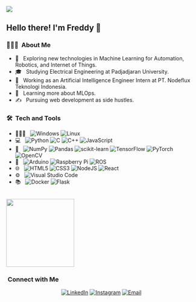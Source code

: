 <img src=https://c.tenor.com/aRGcKj2V2eUAAAAd/obi-wan-star-wars.gif ></img>

<h2> Hello there! I'm Freddy 👋</h2>

<h3> 👨🏻‍💻 &nbsp;About Me </h3>

- 🤔 &nbsp; Exploring new technologies in Machine Learning for Automation, Robotics, and Internet of Things.
- 🎓 &nbsp; Studying Electrical Engineering at Padjadjaran University.
- 💼 &nbsp; Working as an Artificial Intelligence Engineer Intern at PT. Nodeflux Teknologi Indonesia.
- 🌱 &nbsp; Learning more about MLOps.
- ✍️ &nbsp; Pursuing web development as side hustles.

<h3> 🛠 &nbsp;Tech and Tools</h3>

- 🧑🏽‍💻 &nbsp;
  ![Windows](https://img.shields.io/badge/Windows-0078D6?style=for-the-badge&logo=windows&logoColor=white)
  ![Linux](https://img.shields.io/badge/Linux-FCC624?style=for-the-badge&logo=linux&logoColor=black)
- 💻 &nbsp;
  ![Python](https://img.shields.io/badge/python-3670A0?style=for-the-badge&logo=python&logoColor=ffdd54)
  ![C](https://img.shields.io/badge/c-%2300599C.svg?style=for-the-badge&logo=c&logoColor=white)
  ![C++](https://img.shields.io/badge/c++-%2300599C.svg?style=for-the-badge&logo=c%2B%2B&logoColor=white)
  ![JavaScript](https://img.shields.io/badge/javascript-%23323330.svg?style=for-the-badge&logo=javascript&logoColor=%23F7DF1E)
- 🧠 &nbsp;
  ![NumPy](https://img.shields.io/badge/numpy-%23013243.svg?style=for-the-badge&logo=numpy&logoColor=white)
  ![Pandas](https://img.shields.io/badge/pandas-%23150458.svg?style=for-the-badge&logo=pandas&logoColor=white)
  ![scikit-learn](https://img.shields.io/badge/scikit--learn-%23F7931E.svg?style=for-the-badge&logo=scikit-learn&logoColor=white)
  ![TensorFlow](https://img.shields.io/badge/TensorFlow-%23FF6F00.svg?style=for-the-badge&logo=TensorFlow&logoColor=white)
  ![PyTorch](https://img.shields.io/badge/PyTorch-%23EE4C2C.svg?style=for-the-badge&logo=PyTorch&logoColor=white)
  ![OpenCV](https://img.shields.io/badge/opencv-%23white.svg?style=for-the-badge&logo=opencv&logoColor=white)
- 🤖 &nbsp;
  ![Arduino](https://img.shields.io/badge/-Arduino-00979D?style=for-the-badge&logo=Arduino&logoColor=white)
  ![Raspberry Pi](https://img.shields.io/badge/-RaspberryPi-C51A4A?style=for-the-badge&logo=Raspberry-Pi)
  ![ROS](https://img.shields.io/badge/ros-%230A0FF9.svg?style=for-the-badge&logo=ros&logoColor=white)
- 🌐 &nbsp;
  ![HTML5](https://img.shields.io/badge/html5-%23E34F26.svg?style=for-the-badge&logo=html5&logoColor=white)
  ![CSS3](https://img.shields.io/badge/css3-%231572B6.svg?style=for-the-badge&logo=css3&logoColor=white)
  ![NodeJS](https://img.shields.io/badge/node.js-6DA55F?style=for-the-badge&logo=node.js&logoColor=white)
  ![React](https://img.shields.io/badge/react-%2320232a.svg?style=for-the-badge&logo=react&logoColor=%2361DAFB)
- ⚙️ &nbsp;
  ![Visual Studio Code](https://img.shields.io/badge/Visual%20Studio%20Code-0078d7.svg?style=for-the-badge&logo=visual-studio-code&logoColor=white)
- 📚 &nbsp;
  ![Docker](https://img.shields.io/badge/docker-%230db7ed.svg?style=for-the-badge&logo=docker&logoColor=white)
  ![Flask](https://img.shields.io/badge/flask-%23000.svg?style=for-the-badge&logo=flask&logoColor=white)

<br/>

<a href="https://github.com/millenia911">
  <!-- <img height="180em" src="https://github-readme-stats.vercel.app/api?username=millenia911&theme=buefy&show_icons=true" /> -->
  <img height="180em" src="https://github-readme-stats.vercel.app/api/top-langs/?username=millenia911&theme=buefy&layout=compact" />
</a>

<br/>

<h3>  &nbsp;Connect with Me </h3>

<p align="center">
<a href="https://www.linkedin.com/in/freddymillenia/"><img alt="LinkedIn" src="https://img.shields.io/badge/LinkedIn-Freddy%20Millenia%20-blue?style=flat-square&logo=linkedin"></a>
<a href="https://www.instagram.com/freddymillenia/"><img alt="Instagram" src="https://img.shields.io/badge/Instagram-freddymillenia-blue?style=flat-square&logo=instagram"></a>
<a href="mailto:freddymyusuf@gmail.com"><img alt="Email" src="https://img.shields.io/badge/Email-freddymyusuf@gmail.com-blue?style=flat-square&logo=gmail"></a>
</p>